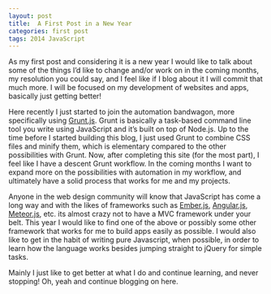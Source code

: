 ```yaml
---
layout: post
title:  A First Post in a New Year
categories: first post
tags: 2014 JavaScript
---
```

As my first post and considering it is a new year I would like to talk about some of the things I’d like to change and/or work on in the coming months, my resolution you could say, and I feel like if I blog about it I will commit that much more. I will be focused on my development of websites and apps, basically just getting better!

Here recently I just started to join the automation bandwagon, more specifically using [Grunt.js]. Grunt is basically a task-based command line tool you write using JavaScript and it’s built on top of Node.js. Up to the time before I started building this blog, I just used Grunt to combine CSS files and minify them, which is elementary compared to the other possibilities with Grunt. Now, after completing this site (for the most part), I feel like I have a descent Grunt workflow. In the coming months I want to expand more on the possibilities with automation in my workflow, and ultimately have a solid process that works for me and my projects.

Anyone in the web design community will know that JavaScript has come a long way and with the likes of frameworks such as [Ember.js], [Angular.js], [Meteor.js], etc. its almost crazy not to have a MVC framework under your belt. This year I would like to find one of the above or possibly some other framework that works for me to build apps easily as possible. I would also like to get in the habit of writing pure Javascript, when possible, in order to learn how the language works besides jumping straight to jQuery for simple tasks.

Mainly I just like to get better at what I do and continue learning, and never stopping! Oh, yeah and continue blogging on here.

[Grunt.js]: 	http://www.gruntjs.com/
[Ember.js]: 	http://www.emberjs.com/
[Angular.js]: 	http://angularjs.org/
[Meteor.js]: 	https://www.meteor.com/



	